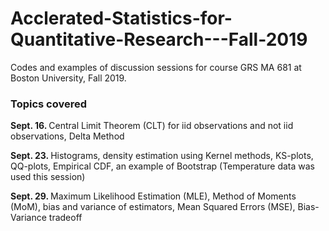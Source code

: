 # Acclerated-Statistics-for-Quantitative-Research---Fall-2019
Codes and examples of discussion sessions for course GRS MA 681 at Boston University, Fall 2019.

### Topics covered 
<b> Sept. 16. </b> Central Limit Theorem (CLT) for iid observations and not iid observations, Delta Method

<b> Sept. 23. </b> Histograms, density estimation using Kernel methods, KS-plots, QQ-plots, Empirical CDF, an example of Bootstrap (Temperature data was used this session)

<b> Sept. 29. </b> Maximum Likelihood Estimation (MLE), Method of Moments (MoM), bias and variance of estimators, Mean Squared Errors (MSE), Bias-Variance tradeoff
